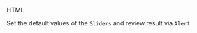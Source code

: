 HTML
<snippet id='slider-values-xml'/>

Set the default values of the `Sliders` and review result via `Alert`
<snippet id='slider-setting-default-values'/>